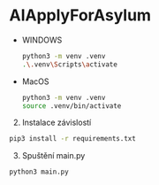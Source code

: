 # AIApplyForAsylum

- WINDOWS
  ```bash
  python3 -m venv .venv
  .\.venv\Scripts\activate
  ```
- MacOS
  ```bash
  python3 -m venv .venv
  source .venv/bin/activate
  ```

2. Instalace závislostí
```bash
pip3 install -r requirements.txt 
```

3. Spuštění main.py
```bash
python3 main.py
```
